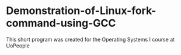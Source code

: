 # Demonstration-of-Linux-fork-command-using-GCC
This short program was created for the Operating Systems I course at UoPeople
